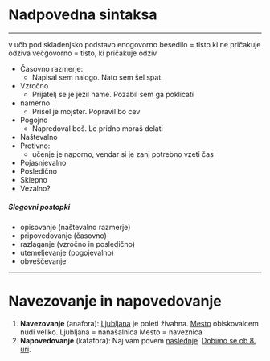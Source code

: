 # Nadpovedna sintaksa
---
v učb pod skladenjsko podstavo
enogovorno besedilo = tisto ki ne pričakuje odziva
večgovorno = tisto, ki pričakuje odziv
- Časovno razmerje:
	- Napisal sem nalogo. Nato sem šel spat.
- Vzročno
	- Prijatelj se je jezil name. Pozabil sem ga poklicati
- namerno
	- Prišel je mojster. Popravil bo cev
- Pogojno
	- Napredoval boš. Le pridno moraš delati
- Naštevalno
- Protivno:
	- učenje je naporno, vendar si je zanj potrebno vzeti čas
- Pojasnjevalno
- Posledično
- Sklepno
- Vezalno?

##### Slogovni postopki
- opisovanje (naštevalno razmerje)
- pripovedovanje (časovno)
- razlaganje (vzročno in posledično)
- utemeljevanje (pogojevalno)
- obveščevanje

--- 

# Navezovanje in napovedovanje


1. **Navezovanje** (anafora):
<u>Ljubljana</u> je poleti živahna. <u>Mesto</u> obiskovalcem nudi veliko.
Ljubljana = nanašalnica
Mesto  = naveznica
2. **Napovedovanje** (katafora): 
Naj vam povem <u>naslednje</u>. <u>Dobimo se ob 8. uri</u>.